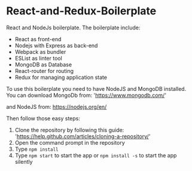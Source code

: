 # React-and-Redux-Boilerplate

React and NodeJs boilerplate. The boilerplate include:

  * React as front-end 
  * Nodejs with Express as back-end
  * Webpack as bundler
  * ESList as linter tool
  * MongoDB as Database
  * React-router for routing
  * Redux for managing application state
  
 To use this boilerplate you need to have NodeJS and MongoDB installed. 
 You can download MongoDb from:
 'https://www.mongodb.com/'
 
 and NodeJS from:
 https://nodejs.org/en/
 
 Then follow those easy steps:
   1) Clone the repository by following this guide: 'https://help.github.com/articles/cloning-a-repository/'
   2) Open the command prompt in the repository
   3) Type ```npm install```
   4) Type ```npm start``` to start the app or ```npm install -s``` to start the app silently
